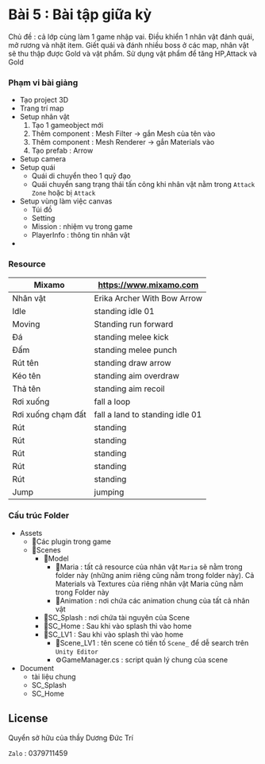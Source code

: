 # Bài 5 : Bài tập giữa kỳ
Chủ đề : cả lớp cùng làm 1 game nhập vai. Điều khiển 1 nhân vật đánh quái, mở rương và nhặt item. Giết quái và đánh nhiều boss ở các map, nhân vật sẽ thu thập được Gold và vật phẩm. Sử dụng vật phẩm để tăng HP,Attack và Gold

### Phạm vi bài giảng
- Tạo project 3D
- Trang trí map
- Setup nhân vật
  1. Tạo 1 gameobject mới
  2. Thêm component : Mesh Filter → gắn Mesh của tên vào
  3. Thêm component : Mesh Renderer → gắn Materials vào
  4. Tạo prefab : Arrow
- Setup camera
- Setup quái
  - Quái di chuyển theo 1 quỹ đạo
  - Quái chuyển sang trạng thái tấn công khi nhân vật nằm trong `Attack Zone` hoặc bị `Attack`
- Setup vùng làm việc canvas
  - Túi đồ
  - Setting
  - Mission : nhiệm vụ trong game
  - PlayerInfo : thông tin nhân vật
- 

### Resource

| Mixamo | https://www.mixamo.com |
| ------ | ------ |
| Nhân vật | Erika Archer With Bow Arrow |
| Idle | standing idle 01 |
| Moving | Standing run forward |
| Đá | standing melee kick |
| Đấm | standing melee punch |
| Rút tên | standing draw arrow |
| Kéo tên | standing aim overdraw |
| Thả tên | standing aim recoil |
| Rơi xuống | fall a loop |
| Rơi xuống chạm đất | fall a land to standing idle 01 |
| Rút | standing |
| Rút | standing |
| Rút | standing |
| Rút | standing |
| Rút | standing |
| Jump | jumping |

### Cấu trúc Folder
+ Assets
    + 📁Các plugin trong game
    + 📁Scenes
        + 📁Model
            + 📁Maria : tất cả resource của nhân vật `Maria` sẽ nằm trong folder này (những anim riêng cũng nằm trong folder này). Cả Materials và Textures của riêng nhân vật Maria cũng nằm trong Folder này
            + 📁Animation : nơi chứa các animation chung của tất cả nhân vật
        + 📁SC_Splash : nơi chứa tài nguyên của Scene 
        + 📁SC_Home : Sau khi vào splash thì vào home
        + 📁SC_LV1 : Sau khi vào splash thì vào home
            + 📄Scene_LV1 : tên scene có tiền tố `Scene_` để dễ search trên `Unity Editor`
            + ⚙️GameManager.cs : script quản lý chung của scene
+ Document
    * tài liệu chung
    * SC_Splash
    * SC_Home




## License
Quyển sở hữu của thầy Dương Đức Trí

`Zalo` : 0379711459
